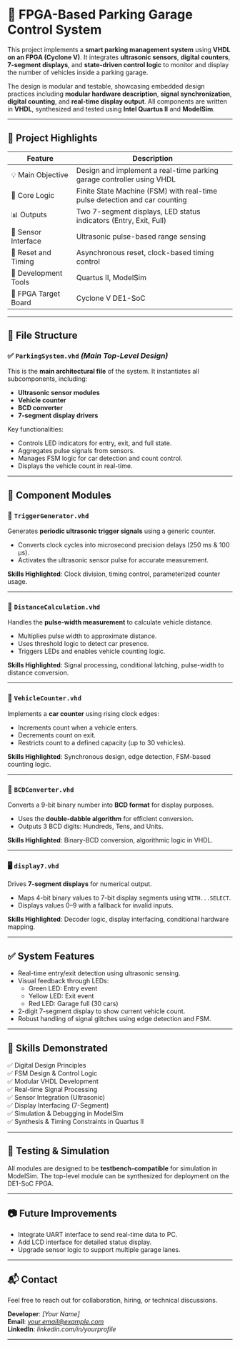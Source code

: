 # 🚗 FPGA-Based Parking Garage Control System

This project implements a **smart parking management system** using **VHDL on an FPGA (Cyclone V)**. It integrates **ultrasonic sensors**, **digital counters**, **7-segment displays**, and **state-driven control logic** to monitor and display the number of vehicles inside a parking garage. 

The design is modular and testable, showcasing embedded design practices including **modular hardware description**, **signal synchronization**, **digital counting**, and **real-time display output**. All components are written in **VHDL**, synthesized and tested using **Intel Quartus II** and **ModelSim**.

---

## 🧠 Project Highlights

| Feature                        | Description |
|-------------------------------|-------------|
| 💡 Main Objective             | Design and implement a real-time parking garage controller using VHDL |
| 🧮 Core Logic                 | Finite State Machine (FSM) with real-time pulse detection and car counting |
| 📊 Outputs                    | Two 7-segment displays, LED status indicators (Entry, Exit, Full) |
| 📏 Sensor Interface           | Ultrasonic pulse-based range sensing |
| 🔄 Reset and Timing           | Asynchronous reset, clock-based timing control |
| 🔬 Development Tools          | Quartus II, ModelSim |
| 🧩 FPGA Target Board          | Cyclone V DE1-SoC |

---

## 📁 File Structure

### ✅ `ParkingSystem.vhd` *(Main Top-Level Design)*
This is the **main architectural file** of the system. It instantiates all subcomponents, including:
- **Ultrasonic sensor modules**
- **Vehicle counter**
- **BCD converter**
- **7-segment display drivers**

Key functionalities:
- Controls LED indicators for entry, exit, and full state.
- Aggregates pulse signals from sensors.
- Manages FSM logic for car detection and count control.
- Displays the vehicle count in real-time.

---

## 🔧 Component Modules

### 🔄 `TriggerGenerator.vhd`
Generates **periodic ultrasonic trigger signals** using a generic counter.
- Converts clock cycles into microsecond precision delays (250 ms & 100 µs).
- Activates the ultrasonic sensor pulse for accurate measurement.

**Skills Highlighted**: Clock division, timing control, parameterized counter usage.

---

### 📏 `DistanceCalculation.vhd`
Handles the **pulse-width measurement** to calculate vehicle distance.
- Multiplies pulse width to approximate distance.
- Uses threshold logic to detect car presence.
- Triggers LEDs and enables vehicle counting logic.

**Skills Highlighted**: Signal processing, conditional latching, pulse-width to distance conversion.

---

### 🧮 `VehicleCounter.vhd`
Implements a **car counter** using rising clock edges:
- Increments count when a vehicle enters.
- Decrements count on exit.
- Restricts count to a defined capacity (up to 30 vehicles).

**Skills Highlighted**: Synchronous design, edge detection, FSM-based counting logic.

---

### 🔢 `BCDConverter.vhd`
Converts a 9-bit binary number into **BCD format** for display purposes.
- Uses the **double-dabble algorithm** for efficient conversion.
- Outputs 3 BCD digits: Hundreds, Tens, and Units.

**Skills Highlighted**: Binary-BCD conversion, algorithmic logic in VHDL.

---

### 🖥️ `display7.vhd`
Drives **7-segment displays** for numerical output.
- Maps 4-bit binary values to 7-bit display segments using `WITH...SELECT`.
- Displays values 0–9 with a fallback for invalid inputs.

**Skills Highlighted**: Decoder logic, display interfacing, conditional hardware mapping.

---

## ✅ System Features

- Real-time entry/exit detection using ultrasonic sensing.
- Visual feedback through LEDs:
  - Green LED: Entry event
  - Yellow LED: Exit event
  - Red LED: Garage full (30 cars)
- 2-digit 7-segment display to show current vehicle count.
- Robust handling of signal glitches using edge detection and FSM.

---

## 📌 Skills Demonstrated

✅ Digital Design Principles  
✅ FSM Design & Control Logic  
✅ Modular VHDL Development  
✅ Real-time Signal Processing  
✅ Sensor Integration (Ultrasonic)  
✅ Display Interfacing (7-Segment)  
✅ Simulation & Debugging in ModelSim  
✅ Synthesis & Timing Constraints in Quartus II  

---

## 🧪 Testing & Simulation

All modules are designed to be **testbench-compatible** for simulation in ModelSim. The top-level module can be synthesized for deployment on the DE1-SoC FPGA.

---

## 📷 Future Improvements

- Integrate UART interface to send real-time data to PC.
- Add LCD interface for detailed status display.
- Upgrade sensor logic to support multiple garage lanes.

---

## 📬 Contact

Feel free to reach out for collaboration, hiring, or technical discussions.

**Developer**: *[Your Name]*  
**Email**: *your.email@example.com*  
**LinkedIn**: *linkedin.com/in/yourprofile*

---

